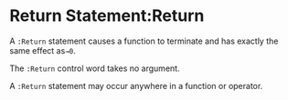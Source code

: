 




<h1 class="heading"><span class="name">Return Statement</span><span class="command">:Return</span></h1>

A `:Return` statement causes  a function to terminate and has exactly the same effect as`→0`.


The `:Return` control word takes no argument.


A `:Return` statement may occur anywhere in a function or operator.



